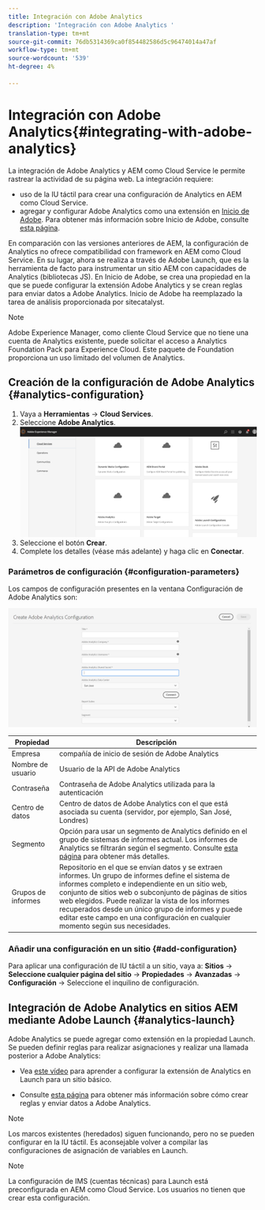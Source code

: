 ```yaml
---
title: Integración con Adobe Analytics
description: 'Integración con Adobe Analytics '
translation-type: tm+mt
source-git-commit: 76db5314369ca0f854482586d5c96474014a47af
workflow-type: tm+mt
source-wordcount: '539'
ht-degree: 4%

---
```



# Integración con Adobe Analytics{#integrating-with-adobe-analytics}

La integración de Adobe Analytics y AEM como Cloud Service le permite rastrear la actividad de su página web. La integración requiere:

* uso de la IU táctil para crear una configuración de Analytics en AEM como Cloud Service.
* agregar y configurar Adobe Analytics como una extensión en [Inicio de Adobe](#analytics-launch). Para obtener más información sobre Inicio de Adobe, consulte [esta página](https://docs.adobe.com/content/help/en/launch/using/intro/get-started/quick-start.html).

En comparación con las versiones anteriores de AEM, la configuración de Analytics no ofrece compatibilidad con framework en AEM como Cloud Service. En su lugar, ahora se realiza a través de Adobe Launch, que es la herramienta de facto para instrumentar un sitio AEM con capacidades de Analytics (bibliotecas JS). En Inicio de Adobe, se crea una propiedad en la que se puede configurar la extensión Adobe Analytics y se crean reglas para enviar datos a Adobe Analytics. Inicio de Adobe ha reemplazado la tarea de análisis proporcionada por sitecatalyst.

>[!NOTE]
>
>Adobe Experience Manager, como cliente Cloud Service que no tiene una cuenta de Analytics existente, puede solicitar el acceso a Analytics Foundation Pack para Experience Cloud. Este paquete de Foundation proporciona un uso limitado del volumen de Analytics.

## Creación de la configuración de Adobe Analytics {#analytics-configuration}

1. Vaya a **Herramientas** → **Cloud Services**.
2. Seleccione **Adobe Analytics**.
   ![Ventana ](assets/analytics_screen2.png "de Adobe AnalyticsVentana de Adobe Analytics")
3. Seleccione el botón **Crear**.
4. Complete los detalles (véase más adelante) y haga clic en **Conectar**.

### Parámetros de configuración {#configuration-parameters}

Los campos de configuración presentes en la ventana Configuración de Adobe Analytics son:

![Parámetros ](assets/properties_field1.png "de configuración Parámetros de configuración")

| Propiedad | Descripción |
|---|---|
| Empresa | compañía de inicio de sesión de Adobe Analytics |
| Nombre de usuario | Usuario de la API de Adobe Analytics |
| Contraseña | Contraseña de Adobe Analytics utilizada para la autenticación |
| Centro de datos | Centro de datos de Adobe Analytics con el que está asociada su cuenta (servidor, por ejemplo, San José, Londres) |
| Segmento | Opción para usar un segmento de Analytics definido en el grupo de sistemas de informes actual. Los informes de Analytics se filtrarán según el segmento. Consulte [esta página](https://docs.adobe.com/content/help/en/analytics/components/segmentation/seg-overview.html) para obtener más detalles. |
| Grupos de informes | Repositorio en el que se envían datos y se extraen informes. Un grupo de informes define el sistema de informes completo e independiente en un sitio web, conjunto de sitios web o subconjunto de páginas de sitios web elegidos. Puede realizar la vista de los informes recuperados desde un único grupo de informes y puede editar este campo en una configuración en cualquier momento según sus necesidades. |

### Añadir una configuración en un sitio {#add-configuration}

Para aplicar una configuración de IU táctil a un sitio, vaya a: **Sitios** → **Seleccione cualquier página del sitio** → **Propiedades** → **Avanzadas** → **Configuración** → Seleccione el inquilino de configuración.

## Integración de Adobe Analytics en sitios AEM mediante Adobe Launch {#analytics-launch}

Adobe Analytics se puede agregar como extensión en la propiedad Launch. Se pueden definir reglas para realizar asignaciones y realizar una llamada posterior a Adobe Analytics:

* Vea [este vídeo](https://docs.adobe.com/content/help/en/analytics-learn/tutorials/implementation/via-adobe-launch/basic-configuration-of-the-analytics-launch-extension.html) para aprender a configurar la extensión de Analytics en Launch para un sitio básico.

* Consulte [esta página](https://docs.adobe.com/content/help/en/core-services-learn/implementing-in-websites-with-launch/implement-solutions/analytics.html) para obtener más información sobre cómo crear reglas y enviar datos a Adobe Analytics.

>[!NOTE]
>
>Los marcos existentes (heredados) siguen funcionando, pero no se pueden configurar en la IU táctil. Es aconsejable volver a compilar las configuraciones de asignación de variables en Launch.

>[!NOTE]
>
>La configuración de IMS (cuentas técnicas) para Launch está preconfigurada en AEM como Cloud Service. Los usuarios no tienen que crear esta configuración.
